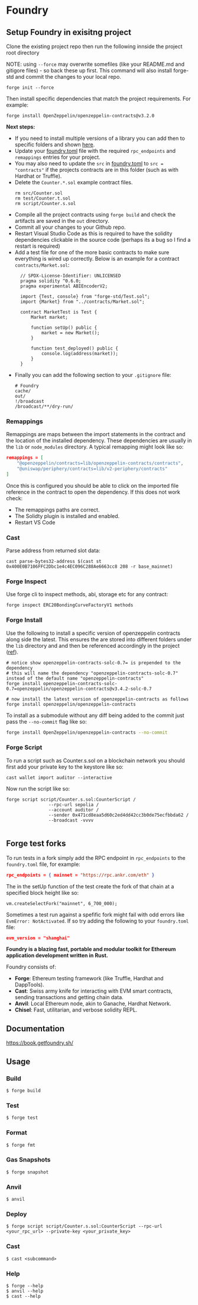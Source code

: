 # Foundry

## Setup Foundry in exisitng project

Clone the existing project repo then run the following innside the project root directory

NOTE: using `--force` may overwrite somefiles (like your README.md and gitigore files) - so back these up first. This command will also install forge-std and commit the changes to your local repo.

```
forge init --force
```

Then install specific dependencies that match the project requirements. For example:

```
forge install OpenZeppelin/openzeppelin-contracts@v3.2.0
```

**Next steps:**

- If you need to install multiple versions of a library you can add then to specific folders and shown [here](#forge-install).
- Update your [foundry.toml](./foundry.toml) file with the required `rpc_endpoints` and `remappings` entries for your project.
- You may also need to update the `src` in  [foundry.toml](./foundry.toml)  to `src = "contracts"` if the projects contracts are in this folder (such as with Hardhat or Truffle).
- Delete the `Counter.*.sol` example contract files.
  ```
  rm src/Counter.sol
  rm test/Counter.t.sol
  rm script/Counter.s.sol
  ```
- Compile all the project contracts using `forge build` and check the artifacts are saved in the `out` directory.
- Commit all your changes to your Github repo.
- Restart Visual Studio Code as this is required to have the solidity dependencies clickable in the source code (perhaps its a bug so I find a restart is required)
- Add a test file for one of the more basic contracts to make sure everything is wired up correctly. Below is an example for a contract `contracts/Market.sol`:
  ```solidity
    // SPDX-License-Identifier: UNLICENSED
    pragma solidity ^0.6.0;
    pragma experimental ABIEncoderV2;

    import {Test, console} from "forge-std/Test.sol";
    import {Market} from "../contracts/Market.sol";

    contract MarketTest is Test {
        Market market;

        function setUp() public {
            market = new Market();
        }

        function test_deployed() public {
            console.log(address(market));
        }
    }
  ```
- Finally you can add the following section to your `.gitignore` file:
  ```
  # Foundry
  cache/
  out/
  !/broadcast
  /broadcast/**/dry-run/
  ```

### Remappings

Remappings are maps between the import statements in the contract and the location of the installed dependency. These dependencies are usually in the `lib` or `node_modules` directory. A typical remapping might look like so:

```json
remappings = [
    "@openzeppelin/contracts=lib/openzeppelin-contracts/contracts",
    "@uniswap/periphery/contracts=lib/v2-periphery/contracts"
]
```

Once this is configured you should be able to click on the imported file reference in the contract to open the dependency. If this does not work check:

* The remappings paths are correct.
* The Solidty plugin is installed and enabled.
* Restart VS Code

### Cast

Parse address from returned slot data:

```
cast parse-bytes32-address $(cast st 0x400E0B7106FFC2Dbc1e4c4EC096C288Ae6663cc8 208 -r base_mainnet)
```

### Forge Inspect

Use forge cli to inspect methods, abi, storage etc for any contract:

```
forge inspect ERC20BondingCurveFactoryV1 methods 
```

### Forge Install

Use the following to install a specific version of openzeppelin contracts along side the latest. This ensures the are stored into different folders under the `lib` directory and and then be referenced accordingly in the project ([ref](https://ethereum.stackexchange.com/questions/153530/how-can-i-install-multiple-versions-of-a-dependency-in-foundry)).

```
# notice show openzeppelin-contracts-solc-0.7= is prepended to the dependency
# this will name the dependency "openzeppelin-contracts-solc-0.7" instead of the default name "openzeppelin-contracts"
forge install openzeppelin-contracts-solc-0.7=openzeppelin/openzeppelin-contracts@v3.4.2-solc-0.7

# now install the latest version of openzeppelin-contracts as follows
forge install openzeppelin/openzeppelin-contracts
```

To install as a submodule without any diff being added to the commit just pass the `--no-commit` flag like so:

```bash
forge install OpenZeppelin/openzeppelin-contracts --no-commit
```

### Forge Script

To run a script such as Counter.s.sol on a blockchain network you should first add your private key to the keystore like so:

```
cast wallet import auditor --interactive
```

Now run the script like so:

```
forge script script/Counter.s.sol:CounterScript /
                --rpc-url sepolia /
                --account auditor / 
                --sender 0x471cd8eaa5d60c2ed4dd42cc3b0de75ecfbbda62 / 
                --broadcast -vvvv
                
```

## Forge test forks

To run tests in a fork simply add the RPC endpoint in `rpc_endpoints` to the `foundry.toml` file, for example:

```json
rpc_endpoints = { mainnet = "https://rpc.ankr.com/eth" }
```

The in the setUp function of the test create the fork of that chain at a specified block height like so:

```solidity
vm.createSelectFork("mainnet", 6_700_000);
```

Sometimes a test run against a spefific fork might fail with odd errors like `EvmError: NotActivated`. If so try adding the following to your `foundry.toml` file:

```json
evm_version = "shanghai"
```

**Foundry is a blazing fast, portable and modular toolkit for Ethereum application development written in Rust.**

Foundry consists of:

-   **Forge**: Ethereum testing framework (like Truffle, Hardhat and DappTools).
-   **Cast**: Swiss army knife for interacting with EVM smart contracts, sending transactions and getting chain data.
-   **Anvil**: Local Ethereum node, akin to Ganache, Hardhat Network.
-   **Chisel**: Fast, utilitarian, and verbose solidity REPL.

## Documentation

https://book.getfoundry.sh/

## Usage

### Build

```shell
$ forge build
```

### Test

```shell
$ forge test
```

### Format

```shell
$ forge fmt
```

### Gas Snapshots

```shell
$ forge snapshot
```

### Anvil

```shell
$ anvil
```

### Deploy

```shell
$ forge script script/Counter.s.sol:CounterScript --rpc-url <your_rpc_url> --private-key <your_private_key>
```

### Cast

```shell
$ cast <subcommand>
```

### Help

```shell
$ forge --help
$ anvil --help
$ cast --help
```

